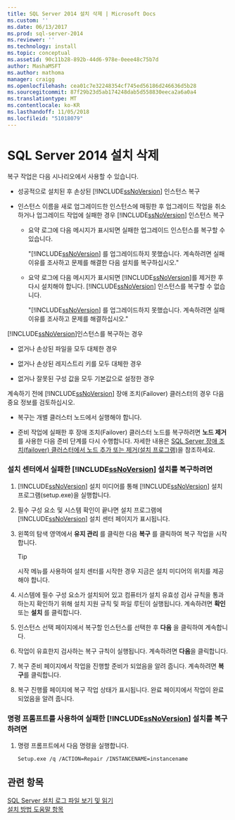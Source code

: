 ```yaml
---
title: SQL Server 2014 설치 삭제 | Microsoft Docs
ms.custom: ''
ms.date: 06/13/2017
ms.prod: sql-server-2014
ms.reviewer: ''
ms.technology: install
ms.topic: conceptual
ms.assetid: 90c11b28-892b-44d6-978e-0eee48c75b7d
author: MashaMSFT
ms.author: mathoma
manager: craigg
ms.openlocfilehash: cea01c7e32248354cf745ed56186d246636d5b28
ms.sourcegitcommit: 87f29b23d5ab174248dab5d558830eeca2a6a0a4
ms.translationtype: MT
ms.contentlocale: ko-KR
ms.lasthandoff: 11/05/2018
ms.locfileid: "51018079"
---
```

# <a name="drop-a-sql-server-2014-installation"></a>SQL Server 2014 설치 삭제
  복구 작업은 다음 시나리오에서 사용할 수 있습니다.  
  
-   성공적으로 설치된 후 손상된 [!INCLUDE[ssNoVersion](../../includes/ssnoversion-md.md)] 인스턴스 복구  
  
-   인스턴스 이름을 새로 업그레이드한 인스턴스에 매핑한 후 업그레이드 작업을 취소하거나 업그레이드 작업에 실패한 경우 [!INCLUDE[ssNoVersion](../../includes/ssnoversion-md.md)] 인스턴스 복구  
  
    -   요약 로그에 다음 메시지가 표시되면 실패한 업그레이드 인스턴스를 복구할 수 있습니다.  
  
         "[!INCLUDE[ssNoVersion](../../includes/ssnoversion-md.md)] 를 업그레이드하지 못했습니다. 계속하려면 실패 이유를 조사하고 문제를 해결한 다음 설치를 복구하십시오."  
  
    -   요약 로그에 다음 메시지가 표시되면 [!INCLUDE[ssNoVersion](../../includes/ssnoversion-md.md)]를 제거한 후 다시 설치해야 합니다. [!INCLUDE[ssNoVersion](../../includes/ssnoversion-md.md)] 인스턴스를 복구할 수 없습니다.  
  
         "[!INCLUDE[ssNoVersion](../../includes/ssnoversion-md.md)] 를 업그레이드하지 못했습니다. 계속하려면 실패 이유를 조사하고 문제를 해결하십시오."  
  
 [!INCLUDE[ssNoVersion](../../includes/ssnoversion-md.md)]인스턴스를 복구하는 경우  
  
-   없거나 손상된 파일을 모두 대체한 경우  
  
-   없거나 손상된 레지스트리 키를 모두 대체한 경우  
  
-   없거나 잘못된 구성 값을 모두 기본값으로 설정한 경우  
  
 계속하기 전에 [!INCLUDE[ssNoVersion](../../includes/ssnoversion-md.md)] 장애 조치(Failover) 클러스터의 경우 다음 중요 정보를 검토하십시오.  
  
-   복구는 개별 클러스터 노드에서 실행해야 합니다.  
  
-   준비 작업에 실패한 후 장애 조치(Failover) 클러스터 노드를 복구하려면 **노드 제거** 를 사용한 다음 준비 단계를 다시 수행합니다. 자세한 내용은 [SQL Server 장애 조치(failover) 클러스터에서 노드 추가 또는 제거&#40;설치 프로그램&#41;](../../sql-server/failover-clusters/install/add-or-remove-nodes-in-a-sql-server-failover-cluster-setup.md)을 참조하세요.  
  
### <a name="to-repair-a-failed-installation-of-includessnoversionincludesssnoversion-mdmd-from-the-installation-center"></a>설치 센터에서 실패한 [!INCLUDE[ssNoVersion](../../includes/ssnoversion-md.md)] 설치를 복구하려면  
  
1.  [!INCLUDE[ssNoVersion](../../includes/ssnoversion-md.md)] 설치 미디어를 통해 [!INCLUDE[ssNoVersion](../../includes/ssnoversion-md.md)] 설치 프로그램(setup.exe)을 실행합니다.  
  
2.  필수 구성 요소 및 시스템 확인이 끝나면 설치 프로그램에 [!INCLUDE[ssNoVersion](../../includes/ssnoversion-md.md)] 설치 센터 페이지가 표시됩니다.  
  
3.  왼쪽의 탐색 영역에서 **유지 관리** 를 클릭한 다음 **복구** 를 클릭하여 복구 작업을 시작합니다.  
  
    > [!TIP]  
    >  시작 메뉴를 사용하여 설치 센터를 시작한 경우 지금은 설치 미디어의 위치를 제공해야 합니다.  
  
4.  시스템에 필수 구성 요소가 설치되어 있고 컴퓨터가 설치 유효성 검사 규칙을 통과하는지 확인하기 위해 설치 지원 규칙 및 파일 루틴이 실행됩니다. 계속하려면 **확인** 또는 **설치** 를 클릭합니다.  
  
5.  인스턴스 선택 페이지에서 복구할 인스턴스를 선택한 후 **다음** 을 클릭하여 계속합니다.  
  
6.  작업이 유효한지 검사하는 복구 규칙이 실행됩니다. 계속하려면 **다음**을 클릭합니다.  
  
7.  복구 준비 페이지에서 작업을 진행할 준비가 되었음을 알려 줍니다. 계속하려면 **복구**를 클릭합니다.  
  
8.  복구 진행률 페이지에 복구 작업 상태가 표시됩니다. 완료 페이지에서 작업이 완료되었음을 알려 줍니다.  
  
### <a name="to-repair-a-failed-installation-of-includessnoversionincludesssnoversion-mdmd-using-command-prompt"></a>명령 프롬프트를 사용하여 실패한 [!INCLUDE[ssNoVersion](../../includes/ssnoversion-md.md)] 설치를 복구하려면  
  
1.  명령 프롬프트에서 다음 명령을 실행합니다.  
  
    ```  
    Setup.exe /q /ACTION=Repair /INSTANCENAME=instancename  
    ```  
  
## <a name="see-also"></a>관련 항목  
 [SQL Server 설치 로그 파일 보기 및 읽기](view-and-read-sql-server-setup-log-files.md)   
 [설치 방법 도움말 항목](../../sql-server/install/installation-how-to-topics.md)  
  
  
